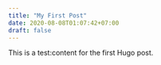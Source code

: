 ```yaml
---
title: "My First Post"
date: 2020-08-08T01:07:42+07:00
draft: false
---
```


This is a test:content for the first Hugo post.